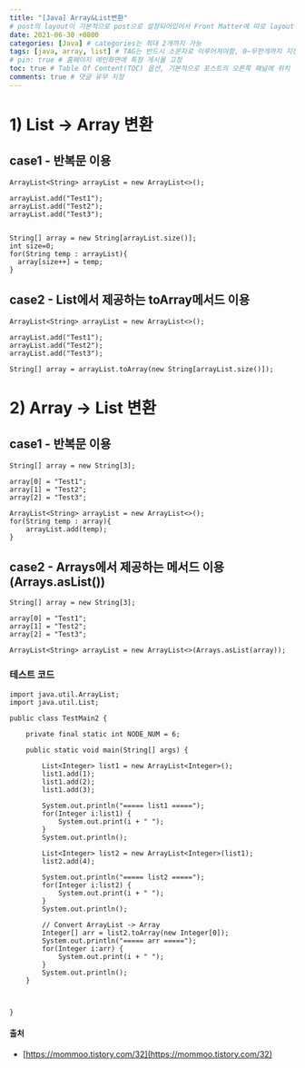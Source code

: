 ```yaml
---
title: "[Java] Array&List변환"
# post의 layout이 기본적으로 post으로 설정되어있어서 Front Matter에 따로 layout변수를 만들어 주지 않아도 된다.
date: 2021-06-30 +0800
categories: [Java] # categories는 최대 2개까지 가능
tags: [java, array, list] # TAG는 반드시 소문자로 이루어져야함, 0~무한개까지 지정 가능
# pin: true # 홈페이지 메인화면에 특정 게시물 고정
toc: true # Table Of Content(TOC) 옵션, 기본적으로 포스트의 오른쪽 패널에 위치
comments: true # 댓글 유무 지정
---
```


# 1) List -> Array 변환
## case1 - 반복문 이용

~~~
ArrayList<String> arrayList = new ArrayList<>();

arrayList.add("Test1");
arrayList.add("Test2");
arrayList.add("Test3");


String[] array = new String[arrayList.size()];
int size=0;
for(String temp : arrayList){
  array[size++] = temp;
}
~~~

## case2 - List에서 제공하는 toArray메서드 이용

~~~
ArrayList<String> arrayList = new ArrayList<>();

arrayList.add("Test1");
arrayList.add("Test2");
arrayList.add("Test3");

String[] array = arrayList.toArray(new String[arrayList.size()]);
~~~

# 2) Array -> List 변환
## case1 - 반복문 이용

~~~
String[] array = new String[3];

array[0] = "Test1";
array[1] = "Test2";
array[2] = "Test3";

ArrayList<String> arrayList = new ArrayList<>();
for(String temp : array){
    arrayList.add(temp);
}
~~~

## case2 - Arrays에서 제공하는 메서드 이용 (Arrays.asList())

~~~
String[] array = new String[3];

array[0] = "Test1";
array[1] = "Test2";
array[2] = "Test3";

ArrayList<String> arrayList = new ArrayList<>(Arrays.asList(array));
~~~

### 테스트 코드

~~~
import java.util.ArrayList;
import java.util.List;

public class TestMain2 {

	private final static int NODE_NUM = 6;
	
	public static void main(String[] args) {
		
		List<Integer> list1 = new ArrayList<Integer>();
		list1.add(1);
		list1.add(2);
		list1.add(3);
		
		System.out.println("===== list1 =====");
		for(Integer i:list1) {
			System.out.print(i + " ");
		}
		System.out.println();
		
		List<Integer> list2 = new ArrayList<Integer>(list1);
		list2.add(4);
		
		System.out.println("===== list2 =====");
		for(Integer i:list2) {
			System.out.print(i + " ");
		}
		System.out.println();
		
        // Convert ArrayList -> Array
		Integer[] arr = list2.toArray(new Integer[0]);
		System.out.println("===== arr =====");
		for(Integer i:arr) {
			System.out.print(i + " ");
		}
		System.out.println();
	}
	
	

}
~~~

#### 출처
- [https://mommoo.tistory.com/32](https://mommoo.tistory.com/32)